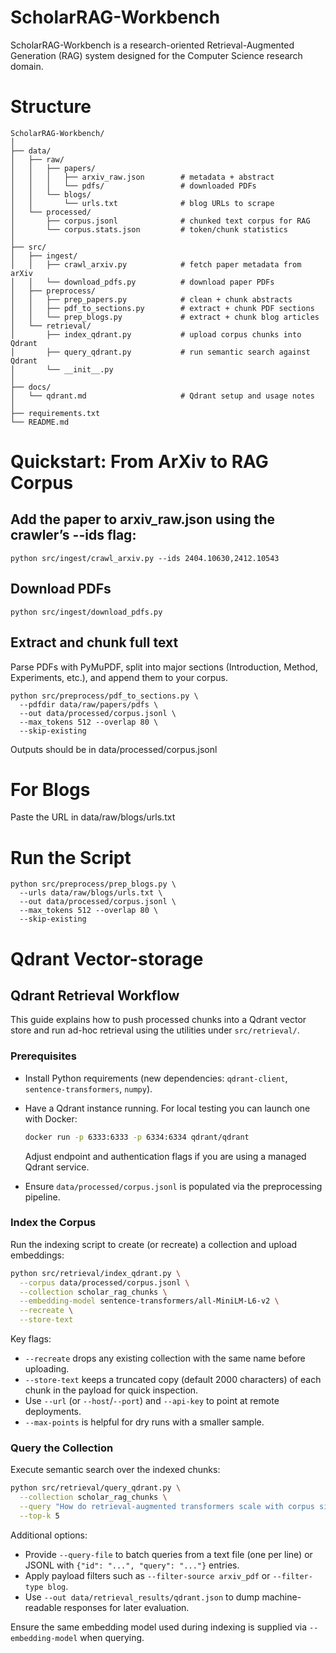# ScholarRAG-Workbench
ScholarRAG-Workbench is a research-oriented Retrieval-Augmented Generation (RAG) system designed for the Computer Science research domain.


# Structure
```
ScholarRAG-Workbench/
│
├── data/
│   ├── raw/
│   │   ├── papers/
│   │   │   ├── arxiv_raw.json        # metadata + abstract
│   │   │   └── pdfs/                 # downloaded PDFs
│   │   └── blogs/
│   │       └── urls.txt              # blog URLs to scrape
│   └── processed/
│       ├── corpus.jsonl              # chunked text corpus for RAG
│       └── corpus.stats.json         # token/chunk statistics
│
├── src/
│   ├── ingest/
│   │   ├── crawl_arxiv.py            # fetch paper metadata from arXiv
│   │   └── download_pdfs.py          # download paper PDFs
│   ├── preprocess/
│   │   ├── prep_papers.py            # clean + chunk abstracts
│   │   ├── pdf_to_sections.py        # extract + chunk PDF sections
│   │   └── prep_blogs.py             # extract + chunk blog articles
│   └── retrieval/
│       ├── index_qdrant.py           # upload corpus chunks into Qdrant
│       ├── query_qdrant.py           # run semantic search against Qdrant
│       └── __init__.py
│
├── docs/
│   └── qdrant.md                     # Qdrant setup and usage notes
│
├── requirements.txt
└── README.md
```


# Quickstart: From ArXiv to RAG Corpus

## Add the paper to arxiv_raw.json using the crawler’s --ids flag:
```
python src/ingest/crawl_arxiv.py --ids 2404.10630,2412.10543
```

## Download PDFs
```
python src/ingest/download_pdfs.py
```

## Extract and chunk full text

Parse PDFs with PyMuPDF, split into major sections (Introduction, Method, Experiments, etc.), and append them to your corpus.

```
python src/preprocess/pdf_to_sections.py \
  --pdfdir data/raw/papers/pdfs \
  --out data/processed/corpus.jsonl \
  --max_tokens 512 --overlap 80 \
  --skip-existing
```

Outputs should be in data/processed/corpus.jsonl



# For Blogs

Paste the URL in data/raw/blogs/urls.txt

# Run the Script
```
python src/preprocess/prep_blogs.py \
  --urls data/raw/blogs/urls.txt \
  --out data/processed/corpus.jsonl \
  --max_tokens 512 --overlap 80 \
  --skip-existing
```


# Qdrant Vector-storage

## Qdrant Retrieval Workflow

This guide explains how to push processed chunks into a Qdrant vector store and run ad-hoc retrieval using the utilities under `src/retrieval/`.

### Prerequisites
- Install Python requirements (new dependencies: `qdrant-client`, `sentence-transformers`, `numpy`).
- Have a Qdrant instance running. For local testing you can launch one with Docker:

  ```bash
  docker run -p 6333:6333 -p 6334:6334 qdrant/qdrant
  ```

  Adjust endpoint and authentication flags if you are using a managed Qdrant service.

- Ensure `data/processed/corpus.jsonl` is populated via the preprocessing pipeline.

### Index the Corpus
Run the indexing script to create (or recreate) a collection and upload embeddings:

```bash
python src/retrieval/index_qdrant.py \
  --corpus data/processed/corpus.jsonl \
  --collection scholar_rag_chunks \
  --embedding-model sentence-transformers/all-MiniLM-L6-v2 \
  --recreate \
  --store-text
```

Key flags:
- `--recreate` drops any existing collection with the same name before uploading.
- `--store-text` keeps a truncated copy (default 2000 characters) of each chunk in the payload for quick inspection.
- Use `--url` (or `--host`/`--port`) and `--api-key` to point at remote deployments.
- `--max-points` is helpful for dry runs with a smaller sample.

### Query the Collection
Execute semantic search over the indexed chunks:

```bash
python src/retrieval/query_qdrant.py \
  --collection scholar_rag_chunks \
  --query "How do retrieval-augmented transformers scale with corpus size?" \
  --top-k 5
```

Additional options:
- Provide `--query-file` to batch queries from a text file (one per line) or JSONL with `{"id": "...", "query": "..."}` entries.
- Apply payload filters such as `--filter-source arxiv_pdf` or `--filter-type blog`.
- Use `--out data/retrieval_results/qdrant.json` to dump machine-readable responses for later evaluation.

Ensure the same embedding model used during indexing is supplied via `--embedding-model` when querying.
